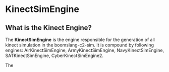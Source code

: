 # KinectSimEngine


<h2> What is the Kinect Engine? </h2>

The **KinectSimEngine** is the engine responsible for the generation of all kinect simulation in the boomslang-c2-sim. It is compound by following engines: AirKinectSimEngine, ArmyKinectSimEngine,  NavyKinectSimEngine, SATKinectSimEngine, CyberKinectSimEngine2.

The 
